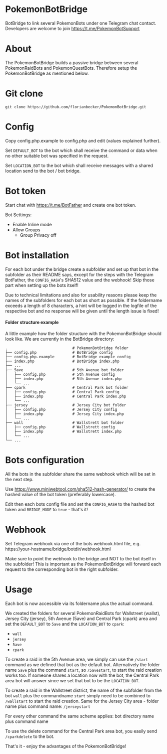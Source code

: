 # PokemonBotBridge

BotBridge to link several PokemonBots under one Telegram chat contact. Developers are welcome to join https://t.me/PokemonBotSupport

# About

The PokemonBotBridge builds a passive bridge between several PokemonRaidBots and PokemonQuestBots. Therefore setup the PokemonBotBridge as mentioned below. 

# Git clone

`git clone https://github.com/florianbecker/PokemonBotBridge.git`

# Config

Copy config.php.example to config.php and edit (values explained further).

Set `DEFAULT_BOT` to the bot which shall receive the command or data when no other suitable bot was specified in the request.

Set `LOCATION_BOT` to the bot which shall receive messages with a shared location send to the bot / bot bridge.

# Bot token

Start chat with https://t.me/BotFather and create one bot token.

Bot Settings:

 - Enable Inline mode
 - Allow Groups
   - Group Privacy off

# Bot installation

For each bot under the bridge create a subfolder and set up that bot in the subfolder as their README says, except for the steps with the Telegram BotFather, the `CONFIG_HASH`'s SHA512 value and the webhook! Skip those part when setting up the bots itself!

Due to technical limitations and also for usability reasons please keep the names of the subfolders for each bot as short as possible. If the foldername exceeds a length of 8 characters, a hint will be logged in the logfile of the respective bot and no response will be given until the length issue is fixed!

#### Folder structure example

A little example how the folder structure with the PokemonBotBridge should look like. We are currently in the BotBridge directory:

    .                             # PokemonBotBridge folder
    ├── config.php                # BotBridge config
    ├── config.php.example        # BotBridge example config
    ├── index.php                 # BotBridge index.php
    ├── ...
    ├── 5ave                      # 5th Avenue bot folder
    │   ├── config.php            # 5th Avenue config
    │   ├── index.php             # 5th Avenue index.php
    │   └── ...
    ├── cpark                     # Central Park bot folder
    │   ├── config.php            # Central Park config
    │   ├── index.php             # Central Park index.php
    │   └── ...
    ├── jersey                    # Jersey City bot folder
    │   ├── config.php            # Jersey City config
    │   ├── index.php             # Jersey City index.php
    │   └── ...
    ├── wall                      # Wallstrett bot folder
    │   ├── config.php            # Wallstrett config
    │   ├── index.php             # Wallstrett index.php
    │   └── ...
    └── ...

# Bots configuration

All the bots in the subfolder share the same webhook which will be set in the next step.

Use https://www.miniwebtool.com/sha512-hash-generator/ to create the hashed value of the bot token (preferably lowercase).

Edit then each bots config file and set the `CONFIG_HASH` to the hashed bot token and `BRIDGE_MODE` to `true` - that's it!

# Webhook

Set Telegram webhook via one of the bots webhook.html file, e.g. https://your-hostname/bridge/botdir/webhook.html

Make sure to point the webhook to the bridge and NOT to the bot itself in the subfolder! This is important as the PokemonBotBridge will forward each request to the corresponding bot in the right subfolder.

# Usage

Each bot is now accessible via its foldername plus the actual command.

We created the folders for several PokemonRaidBots for Wallstreet (wallst), Jersey City (jersey), 5th Avenue (5ave) and Central Park (cpark) area and set the `DEFAULT_BOT` to `5ave` and the `LOCATION_BOT` to `cpark`:
- `wall`
- `jersey`
- `5ave`
- `cpark`

To create a raid in the 5th Avenue area, we simply can use the `/start` command as we defined that bot as the default bot. Alternatively the folder name `5ave` plus the command `start`, so `/5avestart`, to start the raid creation works too. If someone shares a location now with the bot, the Central Park area bot will answer since we set that bot to be the `LOCATION_BOT`.

To create a raid in the Wallstreet district, the name of the subfolder from the bot `wall` plus the commandname `start` simply need to be combined to `/wallstart` to start the raid creation. Same for the Jersey City area - folder name plus command name: `/jerseystart`

For every other command the same scheme applies: bot directory name plus command name

To use the delete command for the Central Park area bot, you easily send `/cparkdelete` to the bot.

That's it - enjoy the advantages of the PokemonBotBridge!
